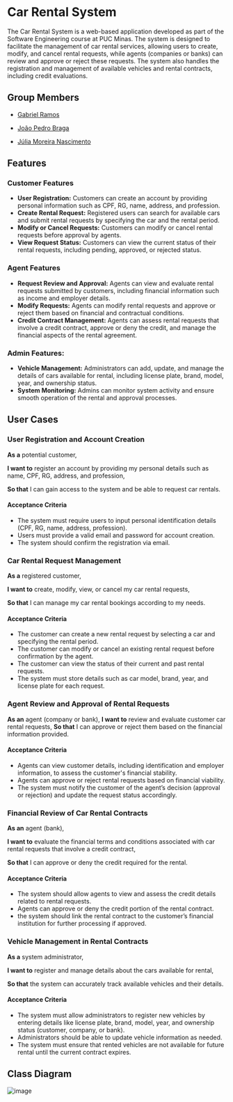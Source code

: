 # Car Rental System
The Car Rental System is a web-based application developed as part of the Software Engineering course at PUC Minas. The system is designed to facilitate the management of car rental services, allowing users to create, modify, and cancel rental requests, while agents (companies or banks) can review and approve or reject these requests. The system also handles the registration and management of available vehicles and rental contracts, including credit evaluations.

## Group Members
* [Gabriel Ramos](https://github.com/gramos22)

* [João Pedro Braga](https://github.com/joaopedro-braga)

* [Júlia Moreira Nascimento](https://github.com/JulyaMoreyra)

## Features

### Customer Features
* **User Registration:** Customers can create an account by providing personal information such as CPF, RG, name, address, and profession.
* **Create Rental Request:** Registered users can search for available cars and submit rental requests by specifying the car and the rental period.
* **Modify or Cancel Requests:** Customers can modify or cancel rental requests before approval by agents.
* **View Request Status:** Customers can view the current status of their rental requests, including pending, approved, or rejected status.

### Agent Features
* **Request Review and Approval:** Agents can view and evaluate rental requests submitted by customers, including financial information such as income and employer details.
* **Modify Requests:** Agents can modify rental requests and approve or reject them based on financial and contractual conditions.
* **Credit Contract Management:** Agents can assess rental requests that involve a credit contract, approve or deny the credit, and manage the financial aspects of the rental agreement.

### Admin Features:
* **Vehicle Management:** Administrators can add, update, and manage the details of cars available for rental, including license plate, brand, model, year, and ownership status.
* **System Monitoring:** Admins can monitor system activity and ensure smooth operation of the rental and approval processes.

## User Cases

### User Registration and Account Creation
**As a** potential customer,

**I want to** register an account by providing my personal details such as name, CPF, RG, address, and profession,

**So that** I can gain access to the system and be able to request car rentals.
#### Acceptance Criteria
* The system must require users to input personal identification details (CPF, RG, name, address, profession).
* Users must provide a valid email and password for account creation.
* The system should confirm the registration via email.

### Car Rental Request Management
**As a** registered customer,

**I want to** create, modify, view, or cancel my car rental requests,

**So that** I can manage my car rental bookings according to my needs.
#### Acceptance Criteria
* The customer can create a new rental request by selecting a car and specifying the rental period.
* The customer can modify or cancel an existing rental request before confirmation by the agent.
* The customer can view the status of their current and past rental requests.
* The system must store details such as car model, brand, year, and license plate for each request.

### Agent Review and Approval of Rental Requests

**As an** agent (company or bank),
**I want to** review and evaluate customer car rental requests,
**So that**  I can approve or reject them based on the financial information provided.
#### Acceptance Criteria
* Agents can view customer details, including identification and employer information, to assess the customer's financial stability.
* Agents can approve or reject rental requests based on financial viability.
* The system must notify the customer of the agent’s decision (approval or rejection) and update the request status accordingly.

### Financial Review of Car Rental Contracts
**As an** agent (bank),

**I want to** evaluate the financial terms and conditions associated with car rental requests that involve a credit contract,

**So that** I can approve or deny the credit required for the rental.
#### Acceptance Criteria
* The system should allow agents to view and assess the credit details related to rental requests.
* Agents can approve or deny the credit portion of the rental contract.
* the system should link the rental contract to the customer’s financial institution for further processing if approved.

### Vehicle Management in Rental Contracts
**As a** system administrator,

**I want to** register and manage details about the cars available for rental,

**So that** the system can accurately track available vehicles and their details.
#### Acceptance Criteria
* The system must allow administrators to register new vehicles by entering details like license plate, brand, model, year, and ownership status (customer, company, or bank).
* Administrators should be able to update vehicle information as needed.
* The system must ensure that rented vehicles are not available for future rental until the current contract expires.

## Class Diagram 
![image](https://github.com/user-attachments/assets/4b796fd8-02b0-435b-a047-ad3f7894e3be)
